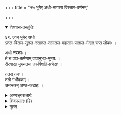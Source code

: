 +++
title = "१७ भूमेर् अधो-भागस्य विस्तार-वर्णनम्"

+++

<details open><summary>विश्वास-प्रस्तुतिः</summary>

६९. एवम् भूमेर् अधो  
ऽतल-वितल-सुतल-रसातल-तलातल-महातल-पाताल-भेदात् सप्त लोकाः ।  

अधो **नरकाः** ।  
ते च पाप-कर्मणाम् पापानुभव-भूमयः ।  
रौरवाद्या मुख्यतया एकविंशति-प्रभेदाः । 

ततस् तमः ।  
ततो गर्भोदकम् ।  
अनन्तरम् अण्ड-कटाहः ।
</details>

<details><summary>अण्णङ्गराचार्यः</summary>

**'अण्डकटाह'** इति । इदमेव पृथिव्यावरणम् । साण्डकटाह ब्रह्माण्डप्रमाणाद्दशगुणप्रमाणं जलावरणम्, ततो दशगुणं तेजः आवरणम् । एवं पूर्वावरणादुत्तरावरणस्य दशगुणत्वं बोध्यम् । पृथिवीजलतेजोवाय्वाकाशाहङ्कारमहदावरणानि सप्तावरणानि बोध्यानि । महदावरणं चानन्तप्रमाणेनाव्यक्तेनावृतम् । अव्यक्तेनावृतमिति वचनात् ।  
</details>

<details><summary>शिवप्रसादः (हिं)</summary>

अनुवाद - उपर्युक्त प्रकार से वर्णित पृथिवी के नीचे सात लोक हैं - अतल, वितल, नितल, तलातल, महातल, सुतल एवं पाताल । उसके नीचे नरक लोक है । [[९८]] वहाँ पर पापी जीव अपने किये हुए पापों के फलस्वरूप से दुःखों का अनुभव करते हैं । उन नरकों का नाम रौरव आदि है । नरकों के मुख्य रूप से इक्कीस भेद हैं । उन नरकों के नीचे अन्धकार है, इसके बाद गर्तोदक है । इसके पश्चात् अण्डकटाह है । 
</details>


<details><summary>मूलम्</summary>

६९. एवम् भूमेरधः अतलवितलसुतलरसातलतलातलमहातलपातालभेदात् सप्तलोकाः । अधो नरकाः । ते च पापकर्मणाम् पापानुभवभूमयः । रौरवाद्या मुख्यतया एकविंश- तिप्रभेदाः । ततस्तमः । ततो गर्भोदकम् । अनन्तरमण्डकटाहः (ततोऽण्डकटाहः)।
</details>



